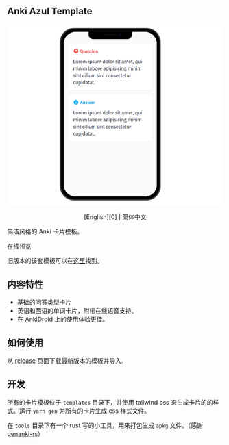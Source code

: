 ## Anki Azul Template

![demo](docs/demo.png)

<p align="center">[English][0] | 简体中文</p>

简洁风格的 Anki 卡片模板。

[在线预览][1]

旧版本的该套模板可以在[这里][2]找到。

## 内容特性

- 基础的问答类型卡片
- 英语和西语的单词卡片，附带在线语音支持。
- 在 AnkiDroid 上的使用体验更佳。

## 如何使用

从 [release][4] 页面下载最新版本的模板并导入.

## 开发

所有的卡片模板位于 `templates` 目录下，并使用 tailwind css 来生成卡片的的样式。运行 `yarn gen` 为所有的卡片生成 css 样式文件。

在 `tools` 目录下有一个 rust 写的小工具，用来打包生成 `apkg` 文件。（感谢 [genanki-rs][3]）

[0]: README.md
[1]: https://anki-azul-template.vercel.app/
[2]: https://github.com/TunkShif/Anki-Azul-Template/tree/legacy
[3]: https://github.com/yannickfunk/genanki-rs
[4]: https://github.com/TunkShif/Anki-Azul-Template/releases
